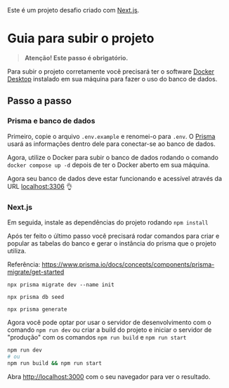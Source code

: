 Este é um projeto desafio criado com [Next.js](https://nextjs.org/).

# Guia para subir o projeto

> **Atenção! Este passo é obrigatório.**

Para subir o projeto corretamente você precisará ter o software [Docker Desktop](https://www.docker.com/products/docker-desktop/) instalado em sua máquina para fazer o uso do banco de dados.


## Passo a passo

### Prisma e banco de dados

Primeiro, copie o arquivo `.env.example` e renomei-o para `.env`. O [Prisma](https://www.prisma.io/) usará as informações dentro dele para conectar-se ao banco de dados.

Agora, utilize o Docker para subir o banco de dados rodando o comando `docker compose up -d` depois de ter o Docker aberto em sua máquina.

Agora seu banco de dados deve estar funcionando e acessível através da URL [localhost:3306](localhost:3306) 👌

### Next.js

Em seguida, instale as dependências do projeto rodando `npm install`

Após ter feito o último passo você precisará rodar comandos para criar e popular as tabelas do banco e gerar o instância do prisma que o projeto utiliza.

Referência: https://www.prisma.io/docs/concepts/components/prisma-migrate/get-started

```
npx prisma migrate dev --name init

npx prisma db seed

npx prisma generate
```

Agora você pode optar por usar o servidor de desenvolvimento com o comando `npm run dev` ou criar a build do projeto e iniciar o servidor de "produção" com os comandos `npm run build` e `npm run start`

```bash
npm run dev
# ou
npm run build && npm run start
```

Abra [http://localhost:3000](http://localhost:3000) com o seu navegador para ver o resultado.